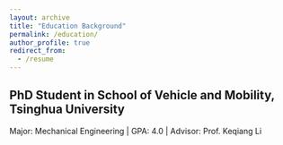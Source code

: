 ```yaml
---
layout: archive
title: "Education Background"
permalink: /education/
author_profile: true
redirect_from:
  - /resume
---
```


## PhD Student in School of  Vehicle and Mobility, Tsinghua University

Major: Mechanical Engineering | GPA: 4.0 | Advisor: Prof. Keqiang Li

